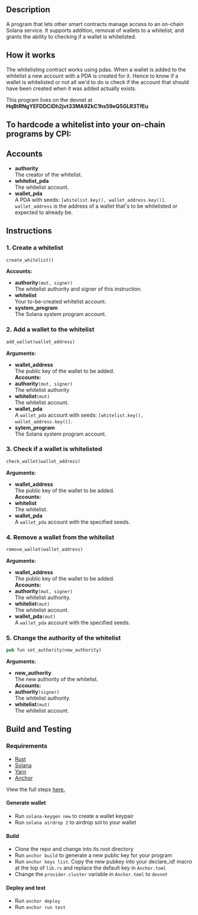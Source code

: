## Description
A program that lets other smart contracts manage access to an on-chain Solana service. It supports addition, removal of wallets to a whitelist, and grants the ability to checking if a wallet is whitelisted.
## How it works
The whitelisting contract works using pdas. When a wallet is added to the whitelist a new account with a PDA is created for it. Hence to know if a wallet is whitelisted or not all we'd to do is check if
the account that should have been created when it was added actually exists.

This program lives on the devnet at **HqBtRNgYEFDDCiDh2jvt33MA9ZkC1hs59eQ5GLR3TfEu**


## To hardcode a whitelist into your on-chain programs by CPI:
## Accounts
- **authority**    
The creator of the whitelist.  
- **whitelist_pda**  
The whitelist account.  
- **wallet_pda**  
A PDA with seeds: `[whitelist.key(), wallet_address.key()]`. `wallet_address` is the address of a wallet that's to be whitelisted or expected to already be. 

## Instructions
### 1. Create a whitelist
```rust
create_whitelist()
```

**Accounts:**
- **authority**`(mut, signer)`  
The whitelist authority and signer of this instruction.  
- **whitelist**  
Your to-be-created whitelist account.
- **system_program**  
The Solana system program account. 
 
### 2. Add a wallet to the whitelist
```rust
add_wallet(wallet_address)
```
**Arguments:**
- **wallet_address**  
The public key of the wallet to be added.  
**Accounts:**
- **authority**`(mut, signer)`  
The whitelist authority
- **whitelist**`(mut)`  
The whitelist account.
- **wallet_pda**  
A `wallet_pda` account with seeds: `[whitelist.key(), wallet_address.key()]`.
- **sytem_program**  
The Solana system program account.

### 3. Check if a wallet is whitelisted
```rust
check_wallet(wallet_address)
```
**Arguments:**
- **wallet_address**  
The public key of the wallet to be added.  
**Accounts:**
- **whitelist**  
The whitelist.
- **wallet_pda**  
A `wallet_pda` account with the specified seeds.

### 4. Remove a wallet from the whitelist
```rust
remove_wallet(wallet_address)
```
**Arguments:**
- **wallet_address**  
The public key of the wallet to be added.  
**Accounts:**
- **authority**`(mut, signer)`  
The whitelist authority.
- **whitelist**`(mut)`  
The whitelist account.
- **wallet_pda**`(mut)`  
A `wallet_pda` account with the specified seeds.

### 5. Change the authority of the whitelist
```rust
pub fun set_authority(new_authority)
```
**Arguments:**
- **new_authority**  
The new authority of the whitelist.  
**Accounts:**
- **authority**`(signer)`  
The whitelist authority.
- **whitelist**`(mut)`  
The whitelist account.

## Build and Testing
### Requirements
- [Rust](https://www.rust-lang.org/tools/install)
- [Solana](https://docs.solana.com/cli/install-solana-cli-tools)
- [Yarn](https://yarnpkg.com/getting-started/install)
- [Anchor](https://book.anchor-lang.com/getting_started/installation.html)

View the full steps [here.](https://book.anchor-lang.com/getting_started/installation.html)

#### Generate wallet
- Run ` solana-keygen new ` to create a wallet keypair
- Run ` solana airdrop 2 ` to airdrop sol to your wallet
#### Build
- Clone the repo and change into its root directory
- Run ` anchor build ` to generate a new public key for your program
- Run ` anchor keys list `. Copy the new pubkey into your declare_id!
macro at the top of `lib.rs` and replace the default key in `Anchor.toml`
- Change the `provider.cluster` variable in `Anchor.toml` to `devnet`
#### Deploy and test
- Run ` anchor deploy `
- Run ` anchor run test `








